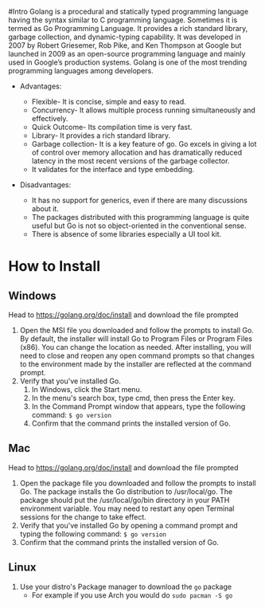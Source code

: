 #Intro
Golang is a procedural and statically typed programming language having the syntax similar to C programming language. Sometimes it is termed as Go Programming Language. It provides a rich standard library, garbage collection, and dynamic-typing capability. It was developed in 2007 by Robert Griesemer, Rob Pike, and Ken Thompson at Google but launched in 2009 as an open-source programming language and mainly used in Google’s production systems. Golang is one of the most trending programming languages among developers.
* Advantages:
    - Flexible- It is concise, simple and easy to read.
    - Concurrency- It allows multiple process running simultaneously and effectively.
    - Quick Outcome- Its compilation time is very fast.
    - Library- It provides a rich standard library.
    - Garbage collection- It is a key feature of go. Go excels in giving a lot of control over memory allocation and has dramatically reduced latency in the most recent versions of the garbage collector.
    - It validates for the interface and type embedding.

* Disadvantages: 
    - It has no support for generics, even if there are many discussions about it.
    - The packages distributed with this programming language is quite useful but Go is not so object-oriented in the conventional sense.
    - There is absence of some libraries especially a UI tool kit.

# How to Install
## Windows
Head to https://golang.org/doc/install and download the file prompted
1. Open the MSI file you downloaded and follow the prompts to install Go.
    By default, the installer will install Go to Program Files or Program Files (x86). You can change the location as needed. After installing, you will need to close and reopen any open command prompts so that changes to the environment made by the installer are reflected at the command prompt.
2. Verify that you've installed Go.
    1. In Windows, click the Start menu.
    2. In the menu's search box, type cmd, then press the Enter key.
    3. In the Command Prompt window that appears, type the following command:
        `$ go version`
    4. Confirm that the command prints the installed version of Go.

## Mac
Head to https://golang.org/doc/install and download the file prompted
1. Open the package file you downloaded and follow the prompts to install Go.
    The package installs the Go distribution to /usr/local/go. The package should put the /usr/local/go/bin directory in your PATH environment variable. You may need to restart any open Terminal sessions for the change to take effect.
2. Verify that you've installed Go by opening a command prompt and typing the following command:
    `$ go version`
3. Confirm that the command prints the installed version of Go.

## Linux
1. Use your distro's Package manager to download the `go` package
    - For example if you use Arch you would do
    `sudo pacman -S go`
